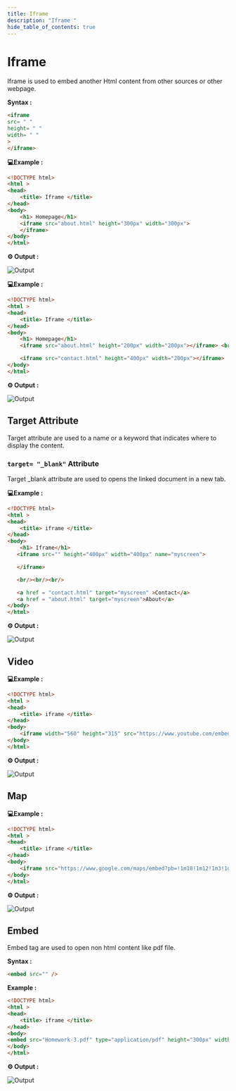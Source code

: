 ```yaml
---
title: Iframe 
description: "Iframe "
hide_table_of_contents: true
---
```

# Iframe 

 Iframe is used to embed another Html content from other sources or other webpage.

**Syntax :**

```html
<iframe
src= " "
height= " "
width= " " 
>
</iframe>
```

**💻Example :**
```html
<!DOCTYPE html>
<html >
<head>
    <title> Iframe </title>
</head>
<body>
    <h1> Homepage</h1>
    <iframe src="about.html" height="300px" width="300px">
    </iframe>
</body>
</html>
```
**⚙️ Output :**

![Output](output-1.png) 

**💻Example :**

```html
<!DOCTYPE html>
<html >
<head>
    <title> Iframe </title>
</head>
<body>
    <h1> Homepage</h1>
    <iframe src="about.html" height="200px" width="200px"></iframe> <br/> <br/>

    <iframe src="contact.html" height="400px" width="200px"></iframe>
</body>
</html>
```
**⚙️ Output :**

![Output](output-2.png)


## Target Attribute 

Target attribute are used to a name or a keyword that indicates where to display the content.

### ```target= "_blank"``` Attribute

Target _blank attribute are used to opens the linked document in a new tab.


**💻Example :**

```html
<!DOCTYPE html>
<html >
<head>
    <title> iframe </title>
</head>
<body>
    <h1> Iframe</h1>
   <iframe src="" height="400px" width="400px" name="myscreen">

   </iframe>

   <br/><br/><br/>

   <a href = "contact.html" target="myscreen" >Contact</a>
   <a href = "about.html" target="myscreen">About</a>
</body>
</html>
```
**⚙️ Output :**

![Output](output-3.png)

## Video 

**💻Example :**
```html
<!DOCTYPE html>
<html >
<head>
    <title> iframe </title>
</head>
<body>
    <iframe width="560" height="315" src="https://www.youtube.com/embed/BddP6PYo2gs" title="YouTube video player" frameborder="0" allow="accelerometer; autoplay; clipboard-write; encrypted-media; gyroscope; picture-in-picture" allowfullscreen></iframe>
</body>
</html>
```
**⚙️ Output :**

![Output](output-8.png)

## Map

**💻Example :**
```html
<!DOCTYPE html>
<html >
<head>
    <title> iframe </title>
</head>
<body>
    <iframe src="https://www.google.com/maps/embed?pb=!1m18!1m12!1m3!1d1980777.5606954987!2d75.94750721102605!3d14.153364207152547!2m3!1f0!2f0!3f0!3m2!1i1024!2i768!4f13.1!3m3!1m2!1s0x3bb77fd95d4be823%3A0x6e52e05076df36b8!2sHampi%2C%20Karnataka%20583239!5e0!3m2!1sen!2sin!4v1660835732262!5m2!1sen!2sin" width="400" height="300" style="border:0;" allowfullscreen="" loading="lazy" referrerpolicy="no-referrer-when-downgrade"></iframe>
</body>
</html>
```
**⚙️ Output :**

![Output](output-6.png)


## Embed 

Embed tag are used to open non html content like pdf file.

**Syntax :**

```html
<embed src="" />
```

**Example :**

```html
<!DOCTYPE html>
<html >
<head>
    <title> iframe </title>
</head>
<body>
<embed src="Homework-3.pdf" type="application/pdf" height="300px" width="300px"/>
</body>
</html>
```

**⚙️ Output :**

![Output](output-7.png)